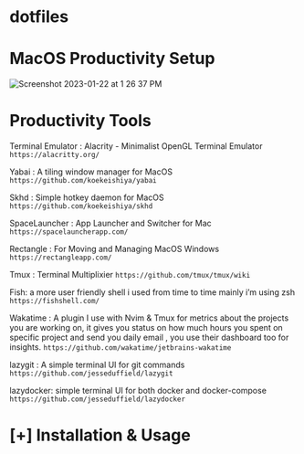 # dotfiles
# MacOS Productivity Setup


![Screenshot 2023-01-22 at 1 26 37 PM](https://user-images.githubusercontent.com/24976957/213909503-b16935bd-2657-45f6-9717-d7d29d9f48b6.png)


# Productivity Tools 

Terminal Emulator : Alacrity - Minimalist OpenGL Terminal Emulator ``https://alacritty.org/``


Yabai : A tiling window manager for MacOS   ``https://github.com/koekeishiya/yabai``


Skhd :  Simple hotkey daemon for MacOS ``https://github.com/koekeishiya/skhd``


SpaceLauncher : App Launcher and Switcher for Mac ``https://spacelauncherapp.com/``


Rectangle : For Moving and Managing MacOS Windows ``https://rectangleapp.com/``


Tmux : Terminal Multiplixier ``https://github.com/tmux/tmux/wiki``


Fish: a  more user friendly shell i used from time to time mainly i’m using zsh ``https://fishshell.com/``


Wakatime :  A plugin I use with Nvim & Tmux for metrics about the projects you are working on, it gives you status on how much hours you spent on specific project and send you daily email , you use their dashboard too for insights. ``https://github.com/wakatime/jetbrains-wakatime``


lazygit : A simple terminal UI for git commands ``https://github.com/jesseduffield/lazygit``


lazydocker: simple terminal UI for both docker and docker-compose ``https://github.com/jesseduffield/lazydocker``


# [+] Installation & Usage 
